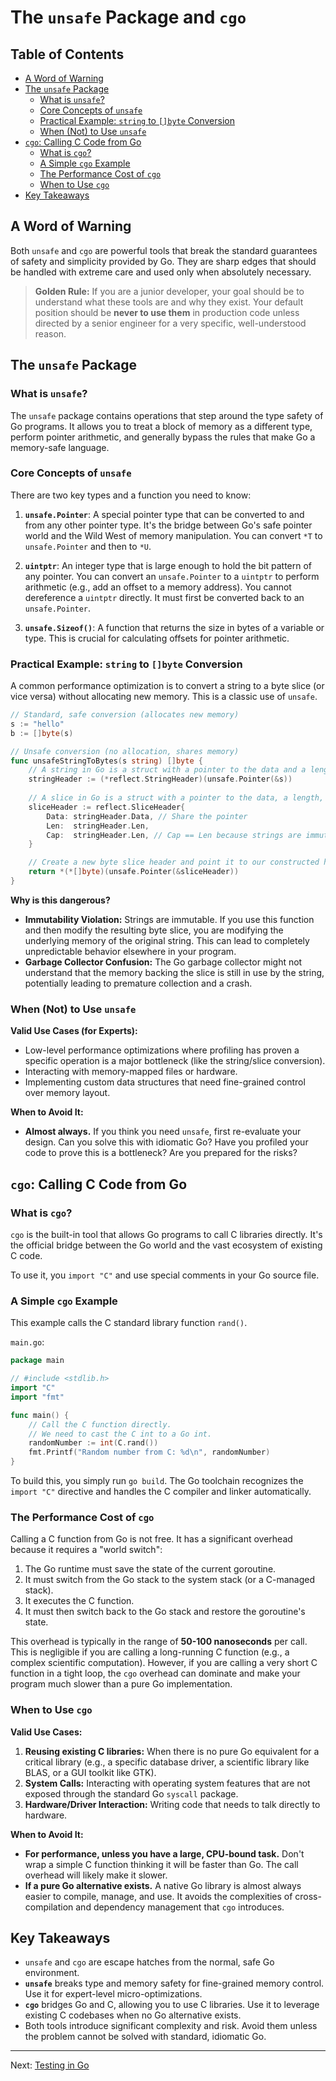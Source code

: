 # The `unsafe` Package and `cgo`

## Table of Contents
- [A Word of Warning](#a-word-of-warning)
- [The `unsafe` Package](#the-unsafe-package)
  - [What is `unsafe`?](#what-is-unsafe)
  - [Core Concepts of `unsafe`](#core-concepts-of-unsafe)
  - [Practical Example: `string` to `[]byte` Conversion](#practical-example-string-to-byte-conversion)
  - [When (Not) to Use `unsafe`](#when-not-to-use-unsafe)
- [`cgo`: Calling C Code from Go](#cgo-calling-c-code-from-go)
  - [What is `cgo`?](#what-is-cgo)
  - [A Simple `cgo` Example](#a-simple-cgo-example)
  - [The Performance Cost of `cgo`](#the-performance-cost-of-cgo)
  - [When to Use `cgo`](#when-to-use-cgo)
- [Key Takeaways](#key-takeaways)

## A Word of Warning

Both `unsafe` and `cgo` are powerful tools that break the standard guarantees of safety and simplicity provided by Go. They are sharp edges that should be handled with extreme care and used only when absolutely necessary.

> **Golden Rule:** If you are a junior developer, your goal should be to understand what these tools are and why they exist. Your default position should be **never to use them** in production code unless directed by a senior engineer for a very specific, well-understood reason.

## The `unsafe` Package

### What is `unsafe`?

The `unsafe` package contains operations that step around the type safety of Go programs. It allows you to treat a block of memory as a different type, perform pointer arithmetic, and generally bypass the rules that make Go a memory-safe language.

### Core Concepts of `unsafe`

There are two key types and a function you need to know:

1.  **`unsafe.Pointer`**: A special pointer type that can be converted to and from any other pointer type. It's the bridge between Go's safe pointer world and the Wild West of memory manipulation. You can convert `*T` to `unsafe.Pointer` and then to `*U`.

2.  **`uintptr`**: An integer type that is large enough to hold the bit pattern of any pointer. You can convert an `unsafe.Pointer` to a `uintptr` to perform arithmetic (e.g., add an offset to a memory address). You cannot dereference a `uintptr` directly. It must first be converted back to an `unsafe.Pointer`.

3.  **`unsafe.Sizeof()`**: A function that returns the size in bytes of a variable or type. This is crucial for calculating offsets for pointer arithmetic.

### Practical Example: `string` to `[]byte` Conversion

A common performance optimization is to convert a string to a byte slice (or vice versa) without allocating new memory. This is a classic use of `unsafe`.

```go
// Standard, safe conversion (allocates new memory)
s := "hello"
b := []byte(s)

// Unsafe conversion (no allocation, shares memory)
func unsafeStringToBytes(s string) []byte {
    // A string in Go is a struct with a pointer to the data and a length.
    stringHeader := (*reflect.StringHeader)(unsafe.Pointer(&s))
    
    // A slice in Go is a struct with a pointer to the data, a length, and a capacity.
    sliceHeader := reflect.SliceHeader{
        Data: stringHeader.Data, // Share the pointer
        Len:  stringHeader.Len,
        Cap:  stringHeader.Len, // Cap == Len because strings are immutable
    }

    // Create a new byte slice header and point it to our constructed header.
    return *(*[]byte)(unsafe.Pointer(&sliceHeader))
}
```

**Why is this dangerous?**
-   **Immutability Violation:** Strings are immutable. If you use this function and then modify the resulting byte slice, you are modifying the underlying memory of the original string. This can lead to completely unpredictable behavior elsewhere in your program.
-   **Garbage Collector Confusion:** The Go garbage collector might not understand that the memory backing the slice is still in use by the string, potentially leading to premature collection and a crash.

### When (Not) to Use `unsafe`

**Valid Use Cases (for Experts):**
-   Low-level performance optimizations where profiling has proven a specific operation is a major bottleneck (like the string/slice conversion).
-   Interacting with memory-mapped files or hardware.
-   Implementing custom data structures that need fine-grained control over memory layout.

**When to Avoid It:**
-   **Almost always.** If you think you need `unsafe`, first re-evaluate your design. Can you solve this with idiomatic Go? Have you profiled your code to prove this is a bottleneck? Are you prepared for the risks?

## `cgo`: Calling C Code from Go

### What is `cgo`?

`cgo` is the built-in tool that allows Go programs to call C libraries directly. It's the official bridge between the Go world and the vast ecosystem of existing C code.

To use it, you `import "C"` and use special comments in your Go source file.

### A Simple `cgo` Example

This example calls the C standard library function `rand()`.

`main.go`:
```go
package main

// #include <stdlib.h>
import "C"
import "fmt"

func main() {
    // Call the C function directly.
    // We need to cast the C int to a Go int.
    randomNumber := int(C.rand())
    fmt.Printf("Random number from C: %d\n", randomNumber)
}
```

To build this, you simply run `go build`. The Go toolchain recognizes the `import "C"` directive and handles the C compiler and linker automatically.

### The Performance Cost of `cgo`

Calling a C function from Go is not free. It has a significant overhead because it requires a "world switch":

1.  The Go runtime must save the state of the current goroutine.
2.  It must switch from the Go stack to the system stack (or a C-managed stack).
3.  It executes the C function.
4.  It must then switch back to the Go stack and restore the goroutine's state.

This overhead is typically in the range of **50-100 nanoseconds** per call. This is negligible if you are calling a long-running C function (e.g., a complex scientific computation). However, if you are calling a very short C function in a tight loop, the `cgo` overhead can dominate and make your program much slower than a pure Go implementation.

### When to Use `cgo`

**Valid Use Cases:**
1.  **Reusing existing C libraries:** When there is no pure Go equivalent for a critical library (e.g., a specific database driver, a scientific library like BLAS, or a GUI toolkit like GTK).
2.  **System Calls:** Interacting with operating system features that are not exposed through the standard Go `syscall` package.
3.  **Hardware/Driver Interaction:** Writing code that needs to talk directly to hardware.

**When to Avoid It:**
-   **For performance, unless you have a large, CPU-bound task.** Don't wrap a simple C function thinking it will be faster than Go. The call overhead will likely make it slower.
-   **If a pure Go alternative exists.** A native Go library is almost always easier to compile, manage, and use. It avoids the complexities of cross-compilation and dependency management that `cgo` introduces.

## Key Takeaways

-   `unsafe` and `cgo` are escape hatches from the normal, safe Go environment.
-   **`unsafe`** breaks type and memory safety for fine-grained memory control. Use it for expert-level micro-optimizations.
-   **`cgo`** bridges Go and C, allowing you to use C libraries. Use it to leverage existing C codebases when no Go alternative exists.
-   Both tools introduce significant complexity and risk. Avoid them unless the problem cannot be solved with standard, idiomatic Go.

---

Next: [Testing in Go](12-testing.md) 